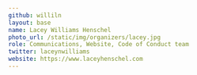```yaml
---
github: williln
layout: base
name: Lacey Williams Henschel
photo_url: /static/img/organizers/lacey.jpg
role: Communications, Website, Code of Conduct team
twitter: laceynwilliams
website: https://www.laceyhenschel.com
---
```

